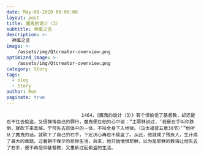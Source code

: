 ```yaml
---
date: May-08-2020 00:00:00
layout: post
title: 魔鬼的诡计（3）
subtitle: 神寓之言
description: >-
  神寓之言
image: >-
    /assets/img/Qtcreator-overview.png
optimized_image: >-
    /assets/img/Qtcreator-overview.png
category: Story
tags:
  - blog
  - Story
author: Ron
paginate: true
---
```


							　　1464，《魔鬼的诡计（3）》有个惯偷信了基督教，却还是忍不住去偷盗，又很懊悔自己的罪行，魔鬼便在他的心中说：“主耶稣说过，‘若是右手叫你跌倒，就砍下来丢掉。宁可失去百体中的一体，不叫全身下入地狱。（马太福音五章30节）’”他听从了魔鬼的话，就砍下了自己的右手，下定决心再也不偷盗了。从此，他就成了残疾人，生计成了最大的难题，过着朝不保夕的悲惨生活，后来，他开始憎恨耶稣，以为是耶稣的教诲让他失去了右手，便不再信仰基督教，又重新过起偷盗的生活。
							
							
						